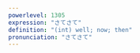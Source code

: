 ```yaml
---
powerlevel: 1305
expression: "さてさて"
definition: "(int) well; now; then"
pronunciation: "さてさて"
---
```

